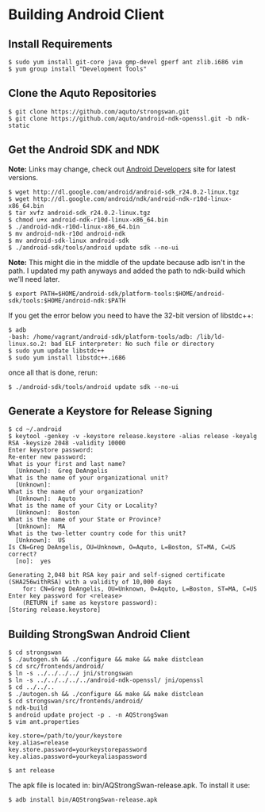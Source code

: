 # Building Android Client

## Install Requirements

    $ sudo yum install git-core java gmp-devel gperf ant zlib.i686 vim
    $ yum group install "Development Tools"


## Clone the Aquto Repositories

    $ git clone https://github.com/aquto/strongswan.git
    $ git clone https://github.com/aquto/android-ndk-openssl.git -b ndk-static


## Get the Android SDK and NDK

**Note:** Links may change, check out [Android Developers](http://developer.android.com) site for latest versions.

    $ wget http://dl.google.com/android/android-sdk_r24.0.2-linux.tgz
    $ wget http://dl.google.com/android/ndk/android-ndk-r10d-linux-x86_64.bin
    $ tar xvfz android-sdk_r24.0.2-linux.tgz
    $ chmod u+x android-ndk-r10d-linux-x86_64.bin
    $ ./android-ndk-r10d-linux-x86_64.bin
    $ mv android-ndk-r10d android-ndk
    $ mv android-sdk-linux android-sdk
    $ ./android-sdk/tools/android update sdk --no-ui

**Note:** This might die in the middle of the update because adb isn't in the path. I updated my path anyways and added the path to ndk-build which we'll need later.

    $ export PATH=$HOME/android-sdk/platform-tools:$HOME/android-sdk/tools:$HOME/android-ndk:$PATH

If you get the error below you need to have the 32-bit version of libstdc++:

    $ adb
    -bash: /home/vagrant/android-sdk/platform-tools/adb: /lib/ld-linux.so.2: bad ELF interpreter: No such file or directory
    $ sudo yum update libstdc++
    $ sudo yum install libstdc++.i686

once all that is done, rerun:

    $ ./android-sdk/tools/android update sdk --no-ui


## Generate a Keystore for Release Signing

    $ cd ~/.android
    $ keytool -genkey -v -keystore release.keystore -alias release -keyalg RSA -keysize 2048 -validity 10000
    Enter keystore password:  
    Re-enter new password: 
    What is your first and last name?
      [Unknown]:  Greg DeAngelis
    What is the name of your organizational unit?
      [Unknown]:  
    What is the name of your organization?
      [Unknown]:  Aquto
    What is the name of your City or Locality?
      [Unknown]:  Boston
    What is the name of your State or Province?
      [Unknown]:  MA
    What is the two-letter country code for this unit?
      [Unknown]:  US
    Is CN=Greg DeAngelis, OU=Unknown, O=Aquto, L=Boston, ST=MA, C=US correct?
      [no]:  yes

    Generating 2,048 bit RSA key pair and self-signed certificate (SHA256withRSA) with a validity of 10,000 days
        for: CN=Greg DeAngelis, OU=Unknown, O=Aquto, L=Boston, ST=MA, C=US
    Enter key password for <release>
        (RETURN if same as keystore password):  
    [Storing release.keystore]


## Building StrongSwan Android Client

    $ cd strongswan
    $ ./autogen.sh && ./configure && make && make distclean
    $ cd src/frontends/android/
    $ ln -s ../../../../ jni/strongswan
    $ ln -s ../../../../../android-ndk-openssl/ jni/openssl
    $ cd ../../..
    $ ./autogen.sh && ./configure && make && make distclean
    $ cd strongswan/src/frontends/android/
    $ ndk-build
    $ android update project -p . -n AQStrongSwan
    $ vim ant.properties

    key.store=/path/to/your/keystore
    key.alias=release
    key.store.password=yourkeystorepassword
    key.alias.password=yourkeyaliaspassword

    $ ant release

The apk file is located in: bin/AQStrongSwan-release.apk. To install it use:

    $ adb install bin/AQStrongSwan-release.apk
